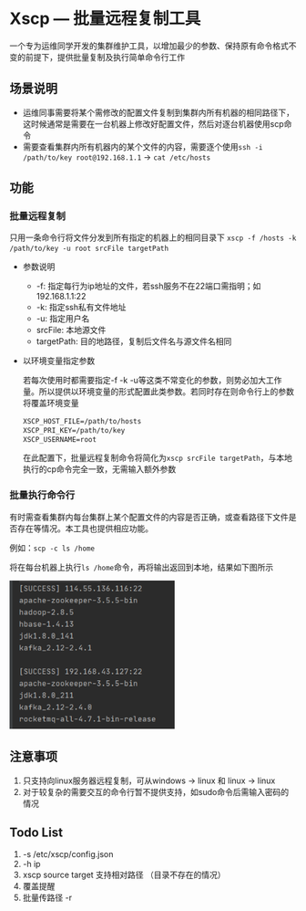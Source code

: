 # Xscp — 批量远程复制工具
一个专为运维同学开发的集群维护工具，以增加最少的参数、保持原有命令格式不变的前提下，提供批量复制及执行简单命令行工作

## 场景说明
- 运维同事需要将某个需修改的配置文件复制到集群内所有机器的相同路径下，这时候通常是需要在一台机器上修改好配置文件，然后对逐台机器使用scp命令
- 需要查看集群内所有机器内的某个文件的内容，需要逐个使用`ssh -i /path/to/key root@192.168.1.1` -> `cat /etc/hosts`

## 功能
### 批量远程复制
只用一条命令行将文件分发到所有指定的机器上的相同目录下
`xscp -f /hosts -k /path/to/key -u root srcFile targetPath`

- 参数说明
    
    - -f:  指定每行为ip地址的文件，若ssh服务不在22端口需指明；如192.168.1.1:22
    - -k:  指定ssh私有文件地址
    - -u:  指定用户名
    - srcFile: 本地源文件
    - targetPath: 目的地路径，复制后文件名与源文件名相同
    
- 以环境变量指定参数

    若每次使用时都需要指定-f -k -u等这类不常变化的参数，则势必加大工作量。所以提供以环境变量的形式配置此类参数。若同时存在则命令行上的参数将覆盖环境变量

    ```
    XSCP_HOST_FILE=/path/to/hosts
    XSCP_PRI_KEY=/path/to/key
    XSCP_USERNAME=root
    ```

    在此配置下，批量远程复制命令将简化为`xscp srcFile targetPath`，与本地执行的cp命令完全一致，无需输入额外参数

### 批量执行命令行

有时需查看集群内每台集群上某个配置文件的内容是否正确，或查看路径下文件是否存在等情况。本工具也提供相应功能。

例如：`scp -c ls /home`

将在每台机器上执行`ls /home`命令，再将输出返回到本地，结果如下图所示

<img src="https://raw.githubusercontent.com/jjz921024/Xscp/master/demo.png" style="zoom:80%;"/>

## 注意事项

1. 只支持向linux服务器远程复制，可从windows -> linux 和 linux -> linux
2. 对于较复杂的需要交互的命令行暂不提供支持，如sudo命令后需输入密码的情况

## Todo List

1. -s /etc/xscp/config.json
2. -h ip
3. xscp source target 支持相对路径 （目录不存在的情况）
4. 覆盖提醒
5. 批量传路径 -r
